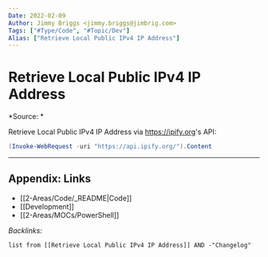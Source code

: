```yaml
---
Date: 2022-02-09
Author: Jimmy Briggs <jimmy.briggs@jimbrig.com>
Tags: ["#Type/Code", "#Topic/Dev"]
Alias: ["Retrieve Local Public IPv4 IP Address"]
---
```


# Retrieve Local Public IPv4 IP Address

*Source: *

Retrieve Local Public IPv4 IP Address via <https://ipify.org>'s API:

```powershell
(Invoke-WebRequest -uri "https://api.ipify.org/").Content
```

***

## Appendix: Links

- [[2-Areas/Code/_README|Code]]
- [[Development]]
- [[2-Areas/MOCs/PowerShell]]

*Backlinks:*

```dataview
list from [[Retrieve Local Public IPv4 IP Address]] AND -"Changelog"
```
